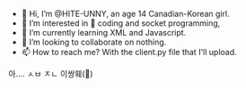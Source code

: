 - 👋 Hi, I’m @HITE-UNNY, an age 14 Canadian-Korean girl.
- 👀 I’m interested in 🐍 coding and socket programming,
- 🌱 I’m currently learning XML and Javascript.
- 💞️ I’m looking to collaborate on nothing.
- 📫 How to reach me? With the client.py file that I'll upload.

아.... ㅅㅂ ㅈㄴ 이쌍훼(🤫)

<!---
HITE-UNNY/HITE-UNNY is a ✨ special ✨ repository because its `README.md` (this file) appears on your GitHub profile.
You can click the Preview link to take a look at your changes.
--->
